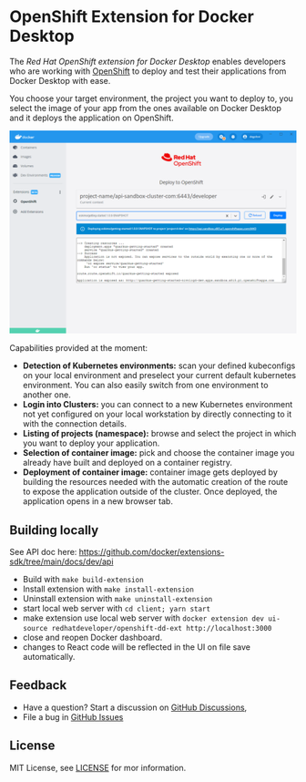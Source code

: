 # OpenShift Extension for Docker Desktop

The _Red Hat OpenShift extension for Docker Desktop_ enables developers who are working with [OpenShift](https://www.redhat.com/en/technologies/cloud-computing/openshift) to deploy and test their applications from Docker Desktop with ease.

You choose your target environment, the project you want to deploy to, you select the image of your app from the ones available on Docker Desktop and it deploys the application on OpenShift.

![Image deployed to OpenShift](images/deploy-page-image-deployed.png)

Capabilities provided at the moment:

- **Detection of Kubernetes environments:** scan your defined kubeconfigs on your local environment and preselect your current default kubernetes environment. You can also easily switch from one environment to another one.
- **Login into Clusters:** you can connect to a new Kubernetes environment not yet configured on your local workstation by directly connecting to it with the connection details.
- **Listing of projects (namespace):** browse and select the project in which you want to deploy your application.
- **Selection of container image:** pick and choose the container image you already have built and deployed on a container registry.
- **Deployment of container image:** container image gets deployed by building the resources needed with the automatic creation of the route to expose the application outside of the cluster. Once deployed, the application opens in a new browser tab.

## Building locally

See API doc here: https://github.com/docker/extensions-sdk/tree/main/docs/dev/api

- Build with `make build-extension`
- Install extension with `make install-extension`
- Uninstall extension with `make uninstall-extension`
- start local web server with `cd client; yarn start`
- make extension use local web server with `docker extension dev ui-source redhatdeveloper/openshift-dd-ext http://localhost:3000`
- close and reopen Docker dashboard.
- changes to React code will be reflected in the UI on file save automatically.

## Feedback

- Have a question? Start a discussion on [GitHub Discussions](https://github.com/redhat-developer/openshift-dd-ext/discussions),
- File a bug in [GitHub Issues](https://github.com/redhat-developer/openshift-dd-ext/issues)

## License

MIT License, see [LICENSE](LICENSE) for mor information.
